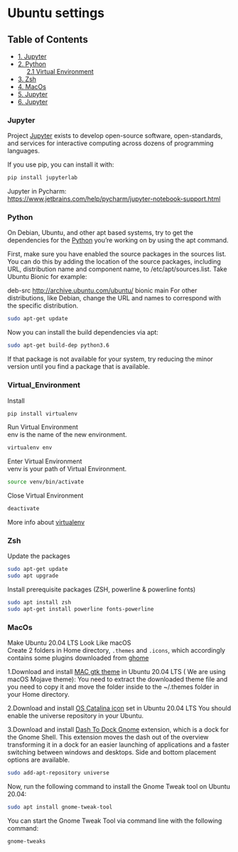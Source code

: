 # Ubuntu settings

<!-- TABLE OF CONTENTS -->
## Table of Contents

* [1. Jupyter](#jupyter)
* [2. Python](#python)  
 &nbsp;&nbsp;&nbsp;&nbsp;  [2.1 Virtual Environment](#virtual_environment)  
* [3. Zsh](#zsh)
* [4. MacOs](#macos)
* [5. Jupyter](#jupyter)
* [6. Jupyter](#jupyter)



### Jupyter
Project [Jupyter](https://jupyter.org/install.html) exists to develop open-source software, open-standards, and services for interactive computing across dozens of programming languages.   

If you use pip, you can install it with:
```bash
pip install jupyterlab
```

Jupyter in Pycharm:  
https://www.jetbrains.com/help/pycharm/jupyter-notebook-support.html

### Python
On Debian, Ubuntu, and other apt based systems, try to get the dependencies for the [Python](https://devguide.python.org/setup/) you’re working on by using the apt command.

First, make sure you have enabled the source packages in the sources list. You can do this by adding the location of the source packages, including URL, distribution name and component name, to /etc/apt/sources.list. Take Ubuntu Bionic for example:

deb-src http://archive.ubuntu.com/ubuntu/ bionic main
For other distributions, like Debian, change the URL and names to correspond with the specific distribution.

```bash
sudo apt-get update
```
Now you can install the build dependencies via apt:

```bash
sudo apt-get build-dep python3.6
```
If that package is not available for your system, try reducing the minor version until you find a package that is available.

### Virtual_Environment
Install
```bash
pip install virtualenv  
```

Run Virtual Environment  
env is the name of the new environment.
```bash
virtualenv env  
```

Enter Virtual Environment  
venv is your path of Virtual Environment.
```bash
source venv/bin/activate
```

Close Virtual Environment  
```bash
deactivate
```

More info about [virtualenv](https://docs.python-guide.org/dev/virtualenvs/) 


### Zsh
Update the packages
```bash
sudo apt-get update
sudo apt upgrade
```

Install prerequisite packages (ZSH, powerline & powerline fonts)
```bash
sudo apt install zsh
sudo apt-get install powerline fonts-powerline
```

### MacOs
Make Ubuntu 20.04 LTS Look Like macOS  
Create 2 folders in Home directory, `.themes` and `.icons`, which accordingly contains some plugins downloaded from [ghome](https://www.gnome-look.org/s/Gnome/browse/)  

1.Download and install [MAC gtk theme](https://www.gnome-look.org/p/1275087/) in Ubuntu 20.04 LTS ( We are using macOS Mojave theme): You need to extract the downloaded theme file and you need to copy it and move the folder inside to the ~/.themes folder in your Home directory.

2.Download and install [OS Catalina icon](https://www.gnome-look.org/s/Gnome/p/1309810) set in Ubuntu 20.04 LTS
You should enable the universe repository in your Ubuntu.

3.Download and install [Dash To Dock Gnome](https://extensions.gnome.org/extension/307/dash-to-dock/) extension, which is a dock for the Gnome Shell. This extension moves the dash out of the overview transforming it in a dock for an easier launching of applications and a faster switching between windows and desktops. Side and bottom placement options are available.

```bash
sudo add-apt-repository universe
```

Now, run the following command to install the Gnome Tweak tool on Ubuntu 20.04:

```bash
sudo apt install gnome-tweak-tool
```

You can start the Gnome Tweak Tool via command line with the following command:

```bash
gnome-tweaks
```
